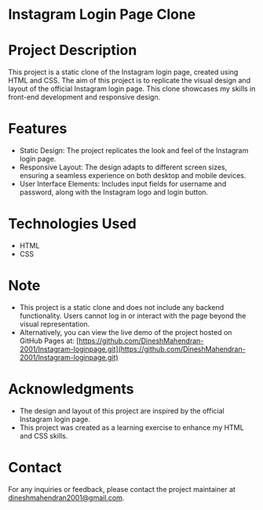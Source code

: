 # Instagram Login Page Clone

# Project Description
This project is a static clone of the Instagram login page, created using HTML and CSS. The aim of this project is to replicate the visual design and layout of the official Instagram login page. This clone showcases my skills in front-end development and responsive design.

# Features
- Static Design: The project replicates the look and feel of the Instagram login page.
- Responsive Layout: The design adapts to different screen sizes, ensuring a seamless experience on both desktop and mobile devices.
- User Interface Elements: Includes input fields for username and password, along with the Instagram logo and login button.

# Technologies Used
- HTML
- CSS

# Note
- This project is a static clone and does not include any backend functionality. Users cannot log in or interact with the page beyond the visual representation.
- Alternatively, you can view the live demo of the project hosted on GitHub Pages at: 
[https://github.com/DineshMahendran-2001/Instagram-loginpage.git](https://github.com/DineshMahendran-2001/Instagram-loginpage.git)


# Acknowledgments
- The design and layout of this project are inspired by the official Instagram login page.
- This project was created as a learning exercise to enhance my HTML and CSS skills.

# Contact
For any inquiries or feedback, please contact the project maintainer at [dineshmahendran2001@gmail.com](dineshmahendran2001@gmail.com).
